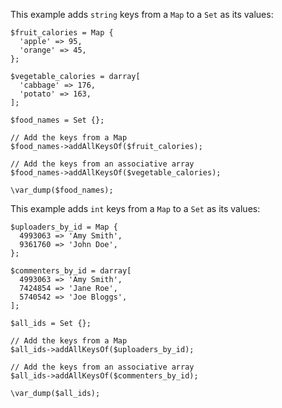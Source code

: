 This example adds `string` keys from a `Map` to a `Set` as its values:

```string-keys.hack
$fruit_calories = Map {
  'apple' => 95,
  'orange' => 45,
};

$vegetable_calories = darray[
  'cabbage' => 176,
  'potato' => 163,
];

$food_names = Set {};

// Add the keys from a Map
$food_names->addAllKeysOf($fruit_calories);

// Add the keys from an associative array
$food_names->addAllKeysOf($vegetable_calories);

\var_dump($food_names);
```

This example adds `int` keys from a `Map` to a `Set` as its values:

```int-keys.hack
$uploaders_by_id = Map {
  4993063 => 'Amy Smith',
  9361760 => 'John Doe',
};

$commenters_by_id = darray[
  4993063 => 'Amy Smith',
  7424854 => 'Jane Roe',
  5740542 => 'Joe Bloggs',
];

$all_ids = Set {};

// Add the keys from a Map
$all_ids->addAllKeysOf($uploaders_by_id);

// Add the keys from an associative array
$all_ids->addAllKeysOf($commenters_by_id);

\var_dump($all_ids);
```
